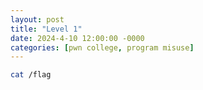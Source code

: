 ```yaml
---
layout: post
title: "Level 1"
date: 2024-4-10 12:00:00 -0000
categories: [pwn college, program misuse]
---
```

```bash	
cat /flag
```
